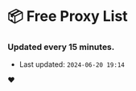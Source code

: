 # :package: Free Proxy List
### Updated every 15 minutes.

- Last updated: `2024-06-20 19:14`

:heart:
